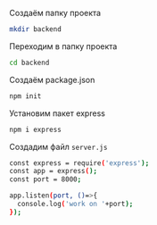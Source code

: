 Создаём папку проекта
```bash
mkdir backend
```
Переходим в папку проекта
```bash
cd backend
```
Создаём package.json
```bash
npm init
```
Установим пакет express
```bash
npm i express
```
Создадим файл `server.js` 
```bash
const express = require('express');
const app = express();
const port = 8000;

app.listen(port, ()=>{
  console.log('work on '+port);
});
```
